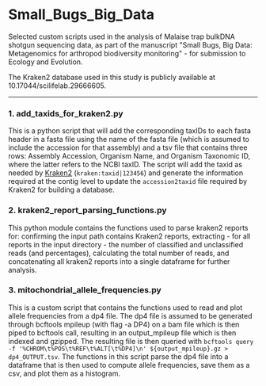 # Small_Bugs_Big_Data
Selected custom scripts used in the analysis of Malaise trap bulkDNA shotgun sequencing data, as part of the manuscript "Small Bugs, Big Data: Metagenomics for arthropod biodiversity monitoring" - for submission to Ecology and Evolution.

The Kraken2 database used in this study is publicly available at 10.17044/scilifelab.29666605.

______

### 1. add_taxids_for_kraken2.py
This is a python script that will add the corresponding taxIDs to each fasta header in a fasta file using the name of the fasta file (which is assumed to include the accession for that assembly) and a tsv file that contains three rows: Assembly Accession, Organism Name, and Organism Taxonomic ID, where the latter refers to the NCBI taxID. The script will add the taxid as needed by [Kraken2](https://github.com/DerrickWood/kraken2) (`kraken:taxid|123456`) and generate the information required at the contig level to update the `accession2taxid` file required by Kraken2 for building a database.


### 2. kraken2_report_parsing_functions.py
This python module contains the functions used to parse kraken2 reports for: confirming the input path contains Kraken2 reports, extracting - for all reports in the input directory - the number of classified and unclassified reads (and percentages), calculating the total number of reads, and concatenating all kraken2 reports into a single dataframe for further analysis.


### 3. mitochondrial_allele_frequencies.py
This is a custom script that contains the functions used to read and plot allele frequencies from a dp4 file. The dp4 file is assumed to be generated through bcftools mpileup (with flag -a DP4) on a bam file which is then piped to bcftools call, resulting in an output_mpileup file which is then indexed and gzipped. The resulting file is then queried with `bcftools query -f '%CHROM\t%POS\t%REF\t%ALT[\t%DP4]\n' ${output_mpileup}.gz > dp4_OUTPUT.tsv`. The functions in this script parse the dp4 file into a dataframe that is then used to compute allele frequencies, save them as a csv, and plot them as a histogram.

